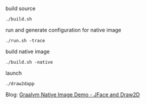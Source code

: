 build source
```
./build.sh
```
run and generate configuration for native image
```
./run.sh -trace
```
build native image
```
./build.sh -native
```
launch 
```
./draw2dapp
```
Blog: [Graalvm Native Image Demo - JFace and Draw2D](https://www.spket.com/blog/graalvm-native-image-demo-jface-and-draw2d/)
